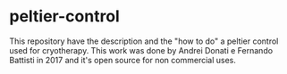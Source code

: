 # peltier-control
This repository have the description and the "how to do" a peltier control used for cryotherapy. This work was done by Andrei Donati e Fernando Battisti in 2017 and it's open source for non commercial uses.
